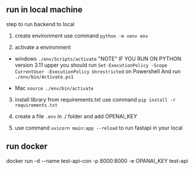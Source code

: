 
## run in local machine

step to run backend to local
1. create environment use command `python -m venv env`

2. activate a environment 



- windows `./env/Scripts/activate`
"NOTE" IF YOU RUN ON PYTHON version 3.11 upper you should run `Set-ExecutionPolicy -Scope CurrentUser -ExecutionPolicy Unrestricted` on Powershell And run `./env/bin/Activate.ps1`

- Mac `source ./env/bin/activate`

3. install library from requirements.txt use command `pip install -r requirements.txt`

4. create a file `.env` in ./ folder and add OPENAI_KEY

5. use command `uvicorn main:app --reload` to run fastapi in your local

## run docker

docker run -d --name test-api-con -p 8000:8000 -e OPANAI_KEY test-api

